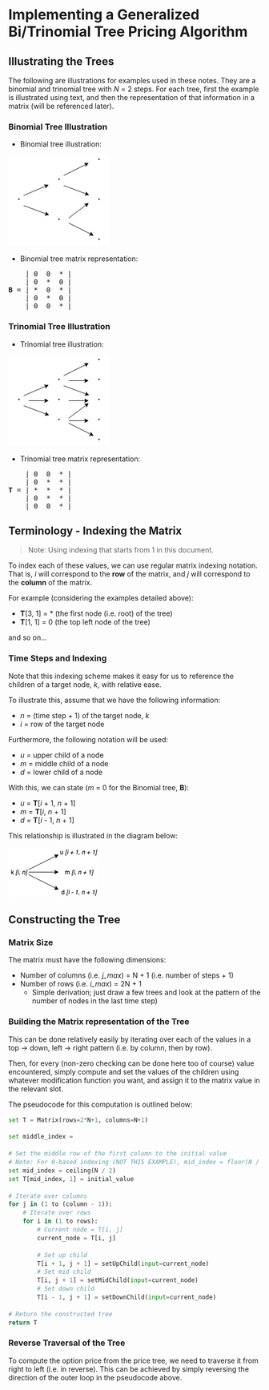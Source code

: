 # Implementing a Generalized Bi/Trinomial Tree Pricing Algorithm

## Illustrating the Trees

The following are illustrations for examples used in these notes. They are a binomial and trinomial tree with *N* = 2 steps. For each tree, first the example is illustrated using text, and then the representation of that information in a matrix (will be referenced later).

### Binomial Tree Illustration

- Binomial tree illustration:

![](bin/binomial_tree_illustration.png)

- Binomial tree matrix representation:

<pre>
    | 0  0  * |
    | 0  *  0 |
<b>B</b> = | *  0  * |
    | 0  *  0 |
    | 0  0  * |
</pre>

### Trinomial Tree Illustration

- Trinomial tree illustration:

![](bin/trinomial_tree_illustration.png)

- Trinomial tree matrix representation:

<pre>
    | 0  0  * |
    | 0  *  * |
<b>T</b> = | *  *  * |
    | 0  *  * |
    | 0  0  * |
</pre>

## Terminology - Indexing the Matrix

> Note: Using indexing that starts from 1 in this document.

To index each of these values, we can use regular matrix indexing notation. That is, *i* will correspond to the **row** of the matrix, and *j* will correspond to the **column** of the matrix.

For example (considering the examples detailed above):

- **T**[3, 1] = * (the first node (i.e. root) of the tree)
- **T**[1, 1] = 0 (the top left node of the tree)

and so on...

### Time Steps and Indexing

Note that this indexing scheme makes it easy for us to reference the children of a target node, *k*, with relative ease.

To illustrate this, assume that we have the following information:

- *n* = (time step + 1) of the target node, *k*
- *i* = row of the target node

Furthermore, the following notation will be used:

- *u* = upper child of a node
- *m* = middle child of a node
- *d* = lower child of a node

With this, we can state (*m* = 0 for the Binomial tree, **B**):

- *u* = **T**[*i* + 1, *n* + 1]
- *m* = **T**[*i*, *n* + 1]
- *d* = **T**[*i* - 1, *n* + 1]

This relationship is illustrated in the diagram below:

![](bin/tree_node_indexing.png)


## Constructing the Tree

### Matrix Size

The matrix must have the following dimensions:

- Number of columns (i.e. *j_max*) = N + 1 (i.e. number of steps + 1)
- Number of rows (i.e. *i_max*) = 2N + 1
    - Simple derivation; just draw a few trees and look at the pattern of the number of nodes in the last time step)

### Building the Matrix representation of the Tree

This can be done relatively easily by iterating over each of the values in a top -> down, left -> right pattern (i.e. by column, then by row).

Then, for every (non-zero checking can be done here too of course) value encountered, simply compute and set the values of the children using whatever modification function you want, and assign it to the matrix value in the relevant slot.

The pseudocode for this computation is outlined below:

```python
set T = Matrix(rows=2*N+1, columns=N+1)

set middle_index = 

# Set the middle row of the first column to the initial value
# Note: For 0-based indexing (NOT THIS EXAMPLE), mid_index = floor(N / 2)
set mid_index = ceiling(N / 2)
set T[mid_index, 1] = initial_value

# Iterate over columns
for j in (1 to (column - 1)):
    # Iterate over rows
    for i in (1 to rows):
        # Current node = T[i, j]
        current_node = T[i, j]

        # Set up child
        T[i + 1, j + 1] = setUpChild(input=current_node)
        # Set mid child
        T[i, j + 1] = setMidChild(input=current_node)
        # Set down child
        T[i - 1, j + 1] = setDownChild(input=current_node)

# Return the constructed tree
return T
```

### Reverse Traversal of the Tree

To compute the option price from the price tree, we need to traverse it from right to left (i.e. in reverse). This can be achieved by simply reversing the direction of the outer loop in the pseudocode above.

